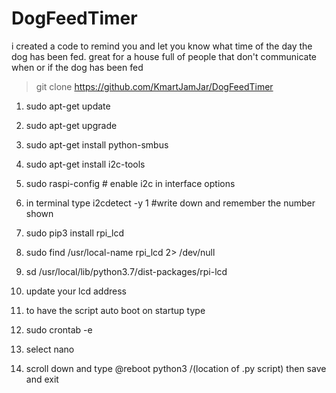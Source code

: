 # DogFeedTimer
i created a code to remind you and let you know what time of the day the dog has been fed. 
great for a house full of people that don't communicate when or if the dog has been fed


>git clone https://github.com/KmartJamJar/DogFeedTimer




1. sudo apt-get update
2. sudo apt-get upgrade
3. sudo apt-get install python-smbus
4. sudo apt-get install i2c-tools
5. sudo raspi-config # enable i2c in interface options
6. in terminal type i2cdetect -y 1 #write down and remember the number shown
7. sudo pip3 install rpi_lcd
8. sudo find /usr/local-name rpi_lcd 2> /dev/null
9. sd /usr/local/lib/python3.7/dist-packages/rpi-lcd
10. update your lcd address



10. to have the script auto boot on startup type
11. sudo crontab -e
12. select nano
13. scroll down and type @reboot python3 /(location of .py script) then save and exit
